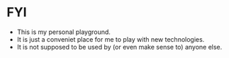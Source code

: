 # FYI

* This is my personal playground. 
* It is just a conveniet place for me to play with new technologies.
* It is not supposed to be used by (or even make sense to) anyone else.
